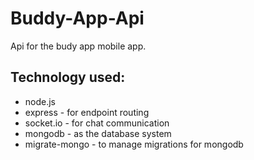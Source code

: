 # Buddy-App-Api

Api for the budy app mobile app.

## Technology used:
<ul>
  <li>node.js</li>
  <li>express - for endpoint routing</li>
  <li>socket.io - for chat communication</li>
  <li>mongodb - as the database system</li>
  <li>migrate-mongo - to manage migrations for mongodb</li>
</ul>
